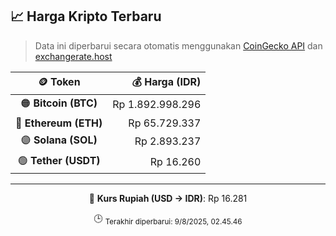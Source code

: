 

<!-- HARGA_KRIPTO -->
## 📈 Harga Kripto Terbaru

> Data ini diperbarui secara otomatis menggunakan [CoinGecko API](https://www.coingecko.com/) dan [exchangerate.host](https://exchangerate.host/)

<div align="center">

| 🪙 Token | 💰 Harga (IDR) |
|:------:|---------------:|
| 🟠 **Bitcoin (BTC)**   | Rp 1.892.998.296 |
| 🔵 **Ethereum (ETH)**  | Rp 65.729.337 |
| 🟣 **Solana (SOL)**    | Rp 2.893.237 |
| 🟢 **Tether (USDT)**   | Rp 16.260 |

---

💱 **Kurs Rupiah (USD → IDR)**: Rp 16.281

🕒 <sub>Terakhir diperbarui: 9/8/2025, 02.45.46</sub>

</div>
<!-- /HARGA_KRIPTO -->